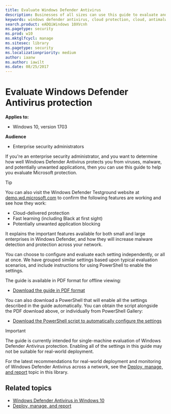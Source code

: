 ```yaml
---
title: Evaluate Windows Defender Antivirus
description: Businesses of all sizes can use this guide to evaluate and test the protection offered by Windows Defender Antivirus in Windows 10.
keywords: windows defender antivirus, cloud protection, cloud, antimalware, security, defender, evaluate, test, protection, compare, real-time protection
search.product: eADQiWindows 10XVcnh
ms.pagetype: security
ms.prod: w10
ms.mktglfcycl: manage
ms.sitesec: library
ms.pagetype: security
ms.localizationpriority: medium
author: iaanw
ms.author: iawilt
ms.date: 08/25/2017
---
```


# Evaluate Windows Defender Antivirus protection


**Applies to:**

- Windows 10, version 1703

**Audience**

- Enterprise security administrators


If you're an enterprise security administrator, and you want to determine how well Windows Defender Antivirus protects you from viruses, malware, and potentially unwanted applications, then you can use this guide to help you evaluate Microsoft protection.

>[!TIP]
>You can also visit the Windows Defender Testground website at [demo.wd.microsoft.com](https://demo.wd.microsoft.com) to confirm the following features are working and see how they work:
>- Cloud-delivered protection
>- Fast learning (including Black at first sight)
>- Potentially unwanted application blocking


It explains the important features available for both small and large enterprises in Windows Defender, and how they will increase malware detection and protection across your network.

You can choose to configure and evaluate each setting independently, or all at once. We have grouped similar settings based upon typical evaluation scenarios, and include instructions for using PowerShell to enable the settings.

The guide is available in PDF format for offline viewing:
- [Download the guide in PDF format](https://www.microsoft.com/download/details.aspx?id=54795)

You can also download a PowerShell that will enable all the settings described in the guide automatically. You can obtain the script alongside the PDF download above, or individually from PowerShell Gallery:
- [Download the PowerShell script to automatically configure the settings](https://www.powershellgallery.com/packages/WindowsDefender_InternalEvaluationSettings/1.0/DisplayScript)

> [!IMPORTANT]
> The guide is currently intended for single-machine evaluation of Windows Defender Antivirus protection. Enabling all of the settings in this guide may not be suitable for real-world deployment.
>
> For the latest recommendations for real-world deployment and monitoring of Windows Defender Antivirus across a network, see the [Deploy, manage, and report](deploy-manage-report-windows-defender-antivirus.md) topic in this library. 


## Related topics

- [Windows Defender Antivirus in Windows 10](windows-defender-antivirus-in-windows-10.md)
- [Deploy, manage, and report](deploy-manage-report-windows-defender-antivirus.md)



